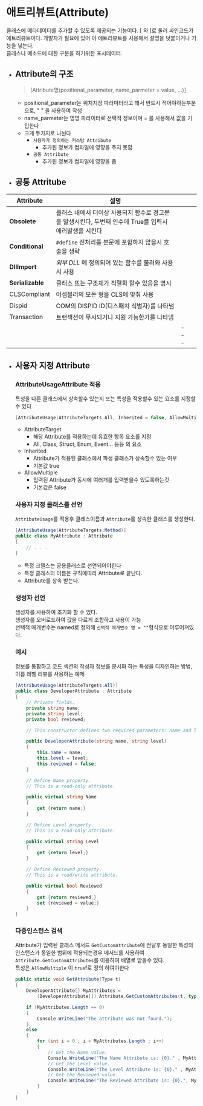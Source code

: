 # 애트리뷰트(Attribute)

클래스에 메타데이터를 추가할 수 있도록 제공되는 기능이다. [ 와 ]로 둘러 싸인코드가 에트리뷰트이다. 개발자가 필요에 있어 이 에트리뷰트를 사용해서 설명을 덧붙이거나 기능을 넣는다.   
클래스나 메소드에 대한 구분을 하기위한 표시데이터.

* ## Attribute의 구조
  > [Attribute명(positional_parameter, name_parmeter = value, ...)]
    * positional_parameter는 위치지정 파라미터라고 해서 반드시 적어야하는부분으로, " " 을 사용하여 작성
    * name_parmeter는 명명 파라미터로 선택적 정보이며 = 를 사용해서 값을 기입한다
    * 크게 두가지로 나뉜다
      * `사용자가 정의하는 커스텀 Attribute`    
        * 추가된 정보가 컴파일에 영향을 주지 못함
      * `공통 Attribute`
        * 추가된 정보가 컴파일에 영향을 줌
* ## 공통 Attritube

| Attribute        | 설명                                                           |     |     |
| ---------------- | ------------------------------------------------------------ | --- | --- |
| **Obsolete**     | 클래스 내에서 더이상 사용되지 함수로 경고문을 발생시킨다, 두번째 인수에 True를 입력시 에러발생을 시킨다 |     |     |
| **Conditional**  | `#define` 전처리를 본문에 포함하지 않을시 호출을 생략                           |     |     |
| **DllImport**    | *외부 DLL* 에 정의되어 있는 함수를 불러와 사용 시 사용                           |     |     |
| **Serializable** | 클래스 또는 구조체가 직렬화 할수 있음을 명시                                    |     |     |
| CLSCompliant     | 어셈블러의 모든 형을 CLS에 맞춰 사용                                       |     |     |
| Dispid           | COM의 DISPID ID(디스패치 식별자)를 나타냄                                |     |     |
| Transaction      | 트랜잭션이 무시되거나 지원 가능한가를 나타냄                                     |     |     |
|                  |                                                              | --- |     |
* ## 사용자 지정 Attribute <br>  
  ### **AttributeUsageAttribute 적용**
    특성을 다른 클래스에서 상속할수 있는지 또는 특성을 적용할수 있는 요소를 지정할수 있다
    ```c
    [AttributeUsage(AttributeTargets.All, Inherited = false, AllowMultiple = true)]
    ```
    * AttributeTarget
      * 해당 Attribute를 적용하는데 유효한 항목 요소를 지정
      * All, Class, Struct, Enum, Event... 등등 의 요소
    * Inherited
      * Attribute가 적용된 클래스에서 파생 클래스가 상속할수 있는 여부
      * 기본값 true
    * AllowMultiple
      * 입력된 Attribute가 동시에 여러개를 입력받을수 있도록하는것
      * 기본값은 false <br>
    ### **사용자 지정 클래스를 선언**
    `AttributeUsage`를 적용후 클레스이름과 `Attribute`를 상속한 클래스를 생성한다.<br>
    ```c#
    [AttributeUsage(AttributeTargets.Method)]
    public class MyAttribute : Attribute
    {
        // . . .
    }
    ```
    * 특정 크랠스는 공용클래스로 선언되어야한다
    * 특정 클래스의 이름은 규칙에따라 Attribute로 끝난다.
    * Attribute를 상속 받는다.
    ### **생성자 선언**
    생성자를 사용하여 초기화 할 수 있다.  
    생성자를 오버로드하여 값을 다르게 조합하고 사용이 가능  
    선택적 매개변수는 named로 정의해 `선택적 매개변수 명 = ""`형식으로 이루어져있다.  
    ### **예시**<br>
    정보를 통합하고 코드 섹션의 작성자 정보를 문서화 하는 특성을 디자인하는 방법, 이름 레벨 리뷰를 사용하는 예제
    ```c#
    [AttributeUsage(AttributeTargets.All)]
    public class DeveloperAttribute : Attribute
    {
        // Private fields.
        private string name;
        private string level;
        private bool reviewed;

        // This constructor defines two required parameters: name and level.

        public DeveloperAttribute(string name, string level)
        {
            this.name = name;
            this.level = level;
            this.reviewed = false;
        }

        // Define Name property.
        // This is a read-only attribute.

        public virtual string Name
        {
            get {return name;}
        }

        // Define Level property.
        // This is a read-only attribute.

        public virtual string Level
        {
            get {return level;}
        }

        // Define Reviewed property.
        // This is a read/write attribute.

        public virtual bool Reviewed
        {
            get {return reviewed;}
            set {reviewed = value;}
        }
    }
    ```
    ### **다중인스턴스 검색**
    Attribute가 입력된 클래스 메서드 `GetCustomAttribute`에 전달후 동일한 특성의 인스턴스가 동일한 범위에 적용되는경우 메서드를 사용하여  `Attribute.GetCustomAttributes`를 이용하여 배열로 받을수 있다.  
    특성은 `AllowMultiple` 이 `true`f로 정의 하여야한다
    ```c#
    public static void GetAttribute(Type t)
    {
        DeveloperAttribute[] MyAttributes =
            (DeveloperAttribute[]) Attribute.GetCustomAttributes(t, typeof (DeveloperAttribute));

        if (MyAttributes.Length == 0)
        {
            Console.WriteLine("The attribute was not found.");
        }
        else
        {
            for (int i = 0 ; i < MyAttributes.Length ; i++)
            {
                // Get the Name value.
                Console.WriteLine("The Name Attribute is: {0}." , MyAttributes[i].Name);
                // Get the Level value.
                Console.WriteLine("The Level Attribute is: {0}." , MyAttributes[i].Level);
                // Get the Reviewed value.
                Console.WriteLine("The Reviewed Attribute is: {0}.", MyAttributes[i].Reviewed);
            }
        }
    }
    ```





  


